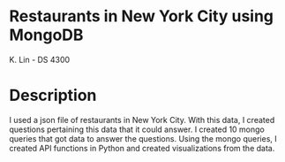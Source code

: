 # Restaurants in New York City using MongoDB
K. Lin - DS 4300

# Description
I used a json file of restaurants in New York City. With this data, I created questions pertaining this data that it could answer. I created 10 mongo queries that got data to answer
the questions. Using the mongo queries, I created API functions in Python and created visualizations from the data. 
